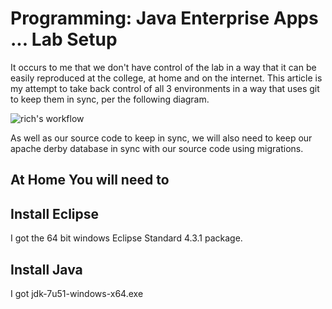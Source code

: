 Programming: Java Enterprise Apps ... Lab Setup
===============================================

It occurs to me that we don't have control of the lab in a way that it can be easily reproduced at the college, at home and on the internet. This article is my attempt to take back control of all 3 environments in a way that uses git to keep them in sync, per the following diagram.

![rich's workflow](images/gitEnvironment1.svg "rich's workflow")

As well as our source code to keep in sync, we will also need to keep our apache derby database in sync with our source code using migrations.

At Home You will need to 
------------------------

Install Eclipse
---------------

I got the 64 bit windows Eclipse Standard 4.3.1 package.

Install Java
------------

I got jdk-7u51-windows-x64.exe 